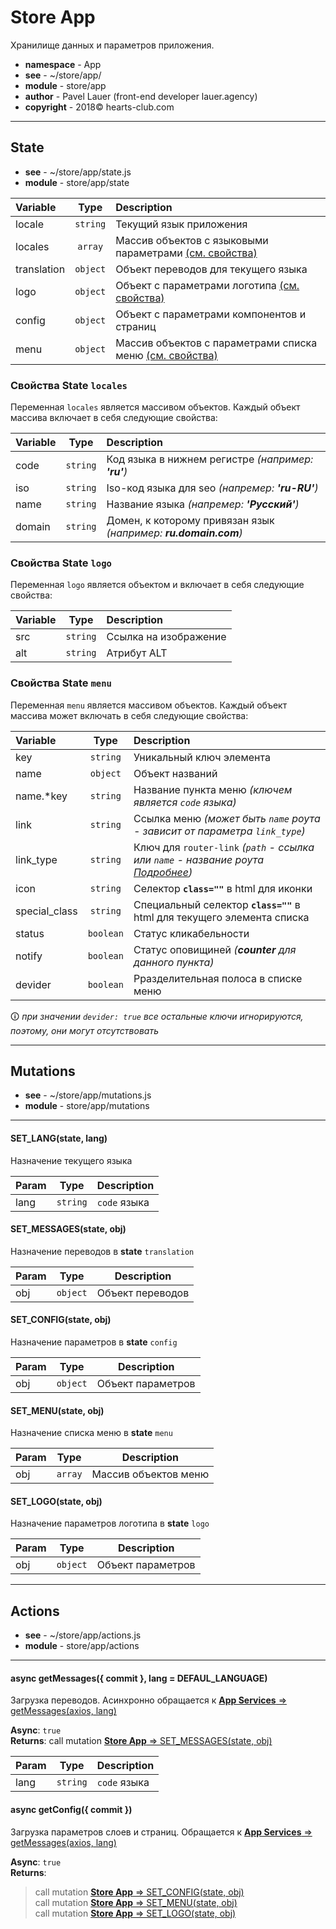 # Store App
Хранилище данных и параметров приложения.

- **namespace** - App
- **see** - ~/store/app/
- **module** - store/app 
- **author** - Pavel Lauer (front-end developer lauer.agency) 
- **copyright** - 2018© hearts-club.com
***

## State
- **see** - ~/store/app/state.js
- **module** - store/app/state 


Variable  					|     Type 	    | Description
:-------------------------- |:-------------:| :-------------------------------------------------
locale 					| `string`  | Текущий язык приложения
locales	     			| `array`   | Массив объектов с языковыми параметрами [(см. свойства)](/store/app/?id=Свойства-state-locales "Свойства State locales")
translation				| `object`  | Объект переводов для текущего языка
logo					| `object`  | Объект с параметрами логотипа [(см. свойства)](/store/app/?id=Свойства-state-logo "Свойства State logo")
config 					| `object`  | Объект с параметрами компонентов и страниц
menu  					| `object`  | Массив объектов с параметрами списка меню [(см. свойства)](/store/app/?id=Свойства-state-menu "Свойства State menu")

### Свойства State `locales`
Переменная `locales` является массивом объектов. Каждый объект массива включает в себя следующие свойства:

Variable  	|     Type 	    | Description
:---------- |:-------------:| :-------------------------------------------------
code  	| `string`  | Код языка в нижнем регистре *(например: **'ru'**)*
iso  	| `string`  | Iso-код языка для seo *(напремер: **'ru-RU'**)*
name  	| `string`  | Название языка *(напремер: **'Русский'**)*
domain 	| `string`  | Домен, к которому привязан язык *(например: **ru.domain.com**)*

### Свойства State `logo`
Переменная `logo` является объектом и включает в себя следующие свойства:

Variable  	|     Type 	    | Description
:---------- |:-------------:| :-------------------------------------------------
src  | `string`  | Ссылка на изображение
alt  | `string`  | Атрибут ALT

### Свойства State `menu`
Переменная `menu` является массивом объектов. Каждый объект массива может включать в себя следующие свойства:

Variable  		|     Type 	    | Description
:-------------- |:-------------:| :-------------------------------------------------
key				| `string`  | Уникальный ключ элемента
name			| `object`  | Объект названий
name.*key		| `string`  | Название пункта меню *(ключем является `code` языка)*
link			| `string`  | Ссылка меню *(может быть `name` роута - зависит от параметра `link_type`)*
link_type		| `string`  | Ключ для `router-link` *(`path` - ссылка или `name` - название роута [Подробнее](https://router.vuejs.org/api/#to))*
icon			| `string`  | Селектор **`class=""`** в html для иконки
special_class	| `string`  | Специальный селектор **`class=""`** в html для текущего элемента списка
status		| `boolean` | Статус кликабельности
notify		| `boolean` | Статус оповищиней *(**counter** для данного пункта)*
devider		| `boolean` | Рразделительная полоса в списке меню <br> 

🛈 *при значении `devider: true` все остальные ключи игнорируются, поэтому, они могут отсутствовать*

***

## Mutations
- **see** - ~/store/app/mutations.js
- **module** - store/app/mutations 
***


#### SET_LANG(state, lang)
Назначение текущего языка

| Param | Type | Description |
| --- | --- | --- |
| lang | <code>string</code> | `code` языка |


#### SET_MESSAGES(state, obj)
Назначение переводов в **state** `translation`

| Param | Type | Description |
| --- | --- | --- |
| obj | <code>object</code> | Объект переводов |


#### SET_CONFIG(state, obj)
Назначение параметров в **state** `config`

| Param | Type | Description |
| --- | --- | --- |
| obj | <code>object</code> | Объект параметров |


#### SET_MENU(state, obj)
Назначение списка меню в **state** `menu`

| Param | Type | Description |
| --- | --- | --- |
| obj | <code>array</code> | Массив объектов меню |


#### SET_LOGO(state, obj)
Назначение параметров логотипа в **state** `logo`

| Param | Type | Description |
| --- | --- | --- |
| obj | <code>object</code> | Объект параметров |

***

## Actions
- **see** - ~/store/app/actions.js
- **module** - store/app/actions 
***

#### async getMessages({ commit }, lang = DEFAUL_LANGUAGE)
Загрузка переводов. Асинхронно обращается к [**App Services** ⇒ getMessages(axios, lang)](/services/app_services/?id=getmessagesaxios-lang-⇒-promisse)

**Async**: `true`<br>
**Returns**: call mutation [**Store App** ⇒ SET_MESSAGES(state, obj)](/store/app/?id=set_messagesstate-obj)

| Param | Type | Description |
| --- | --- | --- |
| lang | <code>string</code> | `code` языка |


#### async getConfig({ commit })
Загрузка параметров слоев и страниц. Обращается к [**App Services** ⇒ getMessages(axios, lang)](/services/app_services/?id=getconfigaxios-⇒-promisse)

**Async**: `true`<br>
**Returns**:
> call mutation [**Store App** ⇒ SET_CONFIG(state, obj)](/store/app/?id=set_configstate-obj)<br>
> call mutation [**Store App** ⇒ SET_MENU(state, obj)](/store/app/?id=set_menustate-obj)<br>
> call mutation [**Store App** ⇒ SET_LOGO(state, obj)](/store/app/?id=set_logostate-obj)<br>